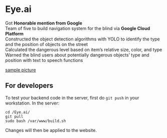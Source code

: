 # Eye.ai
Got **Honorable mention from Google**  
Team of five to build navigation system for the blind via **Google Cloud Platform**  
Constructed the object detection algorithms with YOLO to identify the type and the position of objects on the street  
Calculated the dangerous level based on item’s relative size, color, and type  
Warned the blind users about potentially dangerous objects’ type and position with text to speech functions  

[sample picture](https://media.licdn.com/media-proxy/ext?w=333&h=222&f=n&hash=LJvmXP72TXyGec8KMf7tqs23VmU%3D&ora=1%2CaFBCTXdkRmpGL2lvQUFBPQ%2CxAVta5g-0R6pmxoWzhkv56uRolykqVQUCIHUA2z9Dnv9r5XfIzP3J5KbLezwuR5VJDJSz1ktP7f3BG-iDdP-dN6qLpgo1Mn6Z8-ychAHexkJlWFA-N4odkl05dvwV7i_NXwbnehZeS6ufLTsY1sqB2s97es)

## For developers
To test your backend code in the server, first do `git push` in your workstation.
In the server:
```
cd /Eye.ai/
git pull
sudo bash /var/www/build.sh
```
Changes will then be applied to the website.
